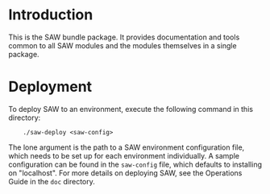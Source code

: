 # Introduction

This is the SAW bundle package.  It provides documentation and tools
common to all SAW modules and the modules themselves in a single
package.

# Deployment

To deploy SAW to an environment, execute the following command in this
directory:

        ./saw-deploy <saw-config>

The lone argument is the path to a SAW environment configuration file,
which needs to be set up for each environment individually.  A sample
configuration can be found in the `saw-config` file, which defaults to
installing on "localhost".  For more details on deploying SAW, see the
Operations Guide in the `doc` directory.

